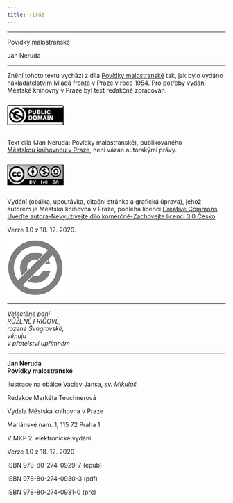 ```yaml
---
title: Tiráž
---
```


***

Povídky malostranské

Jan Neruda


***

Znění tohoto textu vychází z díla [Povídky malostranské](https://aleph.nkp.cz/F/?func=direct&doc_number=000426760&local_base=CNB) tak, jak bylo vydáno nakladatelstvím Mladá fronta v Praze v roce 1954. Pro potřeby vydání Městské knihovny v Praze byl text redakčně zpracován.

[![image003.jpg](./resources/image003_fmt.jpeg)](https://creativecommons.org/publicdomain/mark/1.0/deed.cs)

Text díla (Jan Neruda: Povídky malostranské), publikovaného [Městskou knihovnou v Praze](https://www.mlp.cz/cz/), není vázán autorskými právy.

[![image001.jpg](./resources/image001_fmt.jpeg)](https://creativecommons.org/licenses/by-nc-sa/3.0/cz/)

Vydání (obálka, upoutávka, citační stránka a grafická úprava), jehož autorem je Městská knihovna v Praze, podléhá licenci [Creative Commons Uveďte autora-Nevyužívejte dílo komerčně-Zachovejte licenci 3.0 Česko](https://creativecommons.org/licenses/by-nc-sa/3.0/cz/).

Verze 1.0 z 18. 12. 2020.

  

  

![image004.jpg](./resources/image004_fmt.jpeg)


***

_Velectěné paní  
RŮŽENĚ FRIČOVÉ,  
rozené Švagrovské,  
věnuju  
v přátelství upřímném_


***

**Jan Neruda  
Povídky malostranské**

  

Ilustrace na obálce Václav Jansa, _sv. Mikuláš_

Redakce Markéta Teuchnerová

  

Vydala Městská knihovna v Praze

Mariánské nám. 1, 115 72 Praha 1

  

V MKP 2. elektronické vydání

Verze 1.0 z 18. 12. 2020

  

ISBN 978-80-274-0929-7 (epub)

ISBN 978-80-274-0930-3 (pdf)

ISBN 978-80-274-0931-0 (prc)
